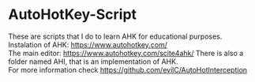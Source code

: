 # AutoHotKey-Script
These are scripts that I do to learn AHK for educational purposes. <br>
Instalation of AHK: https://www.autohotkey.com/ <br>
The main editor: https://www.autohotkey.com/scite4ahk/
There is also a folder named AHI, that is an implementation of AHK. <br>
For more information check https://github.com/evilC/AutoHotInterception
